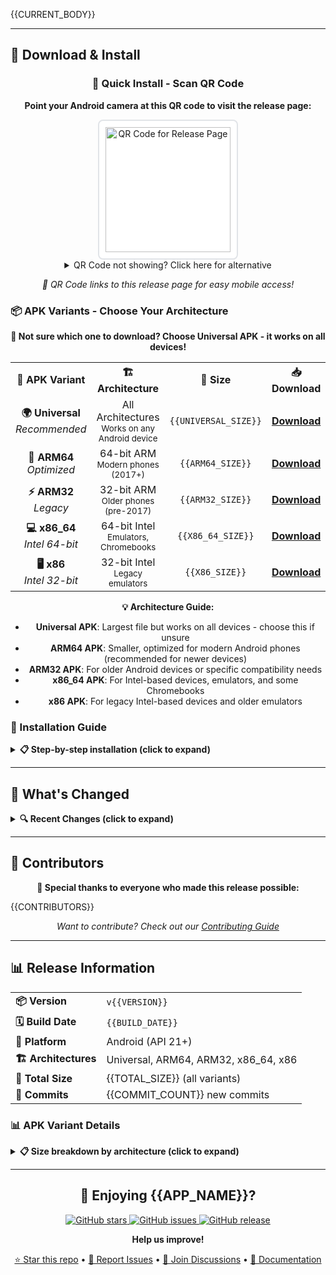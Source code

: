 {{CURRENT_BODY}}

---

## 📱 Download & Install

<div align="center">

### 🚀 Quick Install - Scan QR Code

**Point your Android camera at this QR code to visit the release page:**

<img src="data:image/png;base64,{{QR_BASE64}}" alt="QR Code for Release Page" width="200" height="200" style="border: 2px solid #e1e4e8; border-radius: 8px; padding: 10px; background: white;">

<details>
<summary>QR Code not showing? Click here for alternative</summary>

**Direct QR Code Link:** [Download QR Code](https://github.com/{{REPOSITORY}}/releases/download/v{{VERSION}}/DreamStream-release-qr.png)

**Or visit this URL directly:**
```
https://github.com/{{REPOSITORY}}/releases/tag/v{{VERSION}}
```

</details>

*📲 QR Code links to this release page for easy mobile access!*

</div>

### 📦 APK Variants - Choose Your Architecture

<div align="center">

**🎯 Not sure which one to download? Choose Universal APK - it works on all devices!**

</div>

<table>
<tr>
<th align="center">📱 APK Variant</th>
<th align="center">🏗️ Architecture</th>
<th align="center">📏 Size</th>
<th align="center">📥 Download</th>
<th align="center">🔗 QR Code</th>
</tr>
<tr>
<td align="center"><strong>🌍 Universal</strong><br><em>Recommended</em></td>
<td align="center">All Architectures<br><small>Works on any Android device</small></td>
<td align="center"><code>{{UNIVERSAL_SIZE}}</code></td>
<td align="center"><a href="https://github.com/{{REPOSITORY}}/releases/download/v{{VERSION}}/DreamStream-universal-v{{VERSION}}.apk"><strong>Download</strong></a></td>
<td align="center"><a href="https://github.com/{{REPOSITORY}}/releases/download/v{{VERSION}}/DreamStream-universal-qr.png">📱 QR</a></td>
</tr>
<tr>
<td align="center"><strong>🚀 ARM64</strong><br><em>Optimized</em></td>
<td align="center">64-bit ARM<br><small>Modern phones (2017+)</small></td>
<td align="center"><code>{{ARM64_SIZE}}</code></td>
<td align="center"><a href="https://github.com/{{REPOSITORY}}/releases/download/v{{VERSION}}/DreamStream-arm64-v{{VERSION}}.apk"><strong>Download</strong></a></td>
<td align="center"><a href="https://github.com/{{REPOSITORY}}/releases/download/v{{VERSION}}/DreamStream-arm64-qr.png">📱 QR</a></td>
</tr>
<tr>
<td align="center"><strong>⚡ ARM32</strong><br><em>Legacy</em></td>
<td align="center">32-bit ARM<br><small>Older phones (pre-2017)</small></td>
<td align="center"><code>{{ARM32_SIZE}}</code></td>
<td align="center"><a href="https://github.com/{{REPOSITORY}}/releases/download/v{{VERSION}}/DreamStream-arm32-v{{VERSION}}.apk"><strong>Download</strong></a></td>
<td align="center"><a href="https://github.com/{{REPOSITORY}}/releases/download/v{{VERSION}}/DreamStream-arm32-qr.png">📱 QR</a></td>
</tr>
<tr>
<td align="center"><strong>💻 x86_64</strong><br><em>Intel 64-bit</em></td>
<td align="center">64-bit Intel<br><small>Emulators, Chromebooks</small></td>
<td align="center"><code>{{X86_64_SIZE}}</code></td>
<td align="center"><a href="https://github.com/{{REPOSITORY}}/releases/download/v{{VERSION}}/DreamStream-x86_64-v{{VERSION}}.apk"><strong>Download</strong></a></td>
<td align="center"><a href="https://github.com/{{REPOSITORY}}/releases/download/v{{VERSION}}/DreamStream-x86_64-qr.png">📱 QR</a></td>
</tr>
<tr>
<td align="center"><strong>🖥️ x86</strong><br><em>Intel 32-bit</em></td>
<td align="center">32-bit Intel<br><small>Legacy emulators</small></td>
<td align="center"><code>{{X86_SIZE}}</code></td>
<td align="center"><a href="https://github.com/{{REPOSITORY}}/releases/download/v{{VERSION}}/DreamStream-x86-v{{VERSION}}.apk"><strong>Download</strong></a></td>
<td align="center"><a href="https://github.com/{{REPOSITORY}}/releases/download/v{{VERSION}}/DreamStream-x86-qr.png">📱 QR</a></td>
</tr>
</table>

<div align="center">

**💡 Architecture Guide:**
- **Universal APK**: Largest file but works on all devices - choose this if unsure
- **ARM64 APK**: Smaller, optimized for modern Android phones (recommended for newer devices)
- **ARM32 APK**: For older Android devices or specific compatibility needs
- **x86_64 APK**: For Intel-based devices, emulators, and some Chromebooks
- **x86 APK**: For legacy Intel-based devices and older emulators

</div>

### 🔧 Installation Guide

<details>
<summary><strong>📋 Step-by-step installation (click to expand)</strong></summary>

#### Method 1: QR Code (Recommended)
1. **Open Camera**: Use your Android device's camera app
2. **Scan QR Code**: Point camera at the QR code above
3. **Tap Notification**: Tap the download notification that appears
4. **Install**: Follow the installation prompts

#### Method 2: Manual Download
1. **Enable Unknown Sources**: 
   - Go to `Settings` → `Security` → Enable `Unknown Sources`
   - Or `Settings` → `Apps` → `Special Access` → `Install Unknown Apps`
2. **Download APK**: Click the download link above
3. **Install**: Tap the downloaded file and follow prompts
4. **Launch**: Find "{{APP_NAME}}" in your app drawer

#### ⚠️ Security Note
This APK is built and signed by our automated CI/CD pipeline. Always download from official GitHub releases.

</details>

---

## 📝 What's Changed

<details>
<summary><strong>🔍 Recent Changes (click to expand)</strong></summary>

{{CHANGELOG}}

*[View full changelog](https://github.com/{{REPOSITORY}}/compare/{{PREVIOUS_TAG}}...v{{VERSION}})*

</details>

---

## 👥 Contributors

<div align="center">

**🙏 Special thanks to everyone who made this release possible:**

</div>

{{CONTRIBUTORS}}

<div align="center">

*Want to contribute? Check out our [Contributing Guide](https://github.com/{{REPOSITORY}}/blob/main/CONTRIBUTING.md)*

</div>

---

## 📊 Release Information

<table>
<tr>
<td><strong>📦 Version</strong></td>
<td><code>v{{VERSION}}</code></td>
</tr>
<tr>
<td><strong>🗓️ Build Date</strong></td>
<td><code>{{BUILD_DATE}}</code></td>
</tr>
<tr>
<td><strong>📱 Platform</strong></td>
<td>Android (API 21+)</td>
</tr>
<tr>
<td><strong>🏗️ Architectures</strong></td>
<td>Universal, ARM64, ARM32, x86_64, x86</td>
</tr>
<tr>
<td><strong>📏 Total Size</strong></td>
<td>{{TOTAL_SIZE}} (all variants)</td>
</tr>
<tr>
<td><strong>🔄 Commits</strong></td>
<td>{{COMMIT_COUNT}} new commits</td>
</tr>
</table>

### 📊 APK Variant Details

<details>
<summary><strong>📋 Size breakdown by architecture (click to expand)</strong></summary>

{{APK_SIZES}}

**Architecture Notes:**
- **Universal**: Contains all architectures, largest file but maximum compatibility
- **ARM64**: Optimized for 64-bit ARM processors (most modern Android devices)
- **ARM32**: For 32-bit ARM processors (older devices or specific use cases)
- **x86_64**: For 64-bit Intel processors (emulators, Chromebooks, Intel-based Android devices)
- **x86**: For 32-bit Intel processors (legacy emulators and older Intel devices)

</details>

---

<div align="center">

## 🌟 Enjoying {{APP_NAME}}?

<a href="https://github.com/{{REPOSITORY}}">
  <img src="https://img.shields.io/github/stars/{{REPOSITORY}}?style=social" alt="GitHub stars">
</a>
<a href="https://github.com/{{REPOSITORY}}/issues">
  <img src="https://img.shields.io/github/issues/{{REPOSITORY}}" alt="GitHub issues">
</a>
<a href="https://github.com/{{REPOSITORY}}/releases">
  <img src="https://img.shields.io/github/v/release/{{REPOSITORY}}" alt="GitHub release">
</a>

**Help us improve!**

[⭐ Star this repo](https://github.com/{{REPOSITORY}}) • [🐛 Report Issues](https://github.com/{{REPOSITORY}}/issues) • [💬 Join Discussions](https://github.com/{{REPOSITORY}}/discussions) • [📖 Documentation](https://github.com/{{REPOSITORY}}/wiki)

</div>